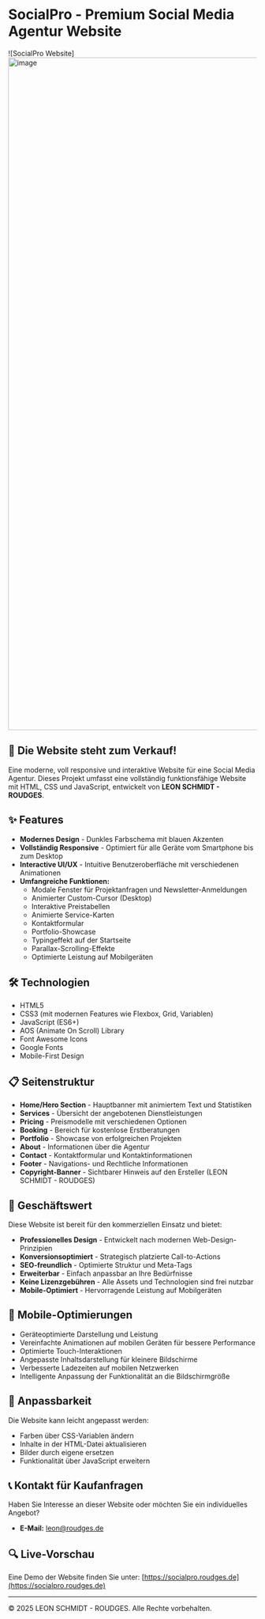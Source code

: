 # SocialPro - Premium Social Media Agentur Website

![SocialPro Website]<img width="1360" alt="image" src="https://github.com/user-attachments/assets/73f000c1-7a61-4cb2-b0c1-39c4f2023f81" />

## 🚀 Die Website steht zum Verkauf!

Eine moderne, voll responsive und interaktive Website für eine Social Media Agentur. Dieses Projekt umfasst eine vollständig funktionsfähige Website mit HTML, CSS und JavaScript, entwickelt von **LEON SCHMIDT - ROUDGES**.

## ✨ Features

- **Modernes Design** - Dunkles Farbschema mit blauen Akzenten
- **Vollständig Responsive** - Optimiert für alle Geräte vom Smartphone bis zum Desktop
- **Interactive UI/UX** - Intuitive Benutzeroberfläche mit verschiedenen Animationen
- **Umfangreiche Funktionen:**
  - Modale Fenster für Projektanfragen und Newsletter-Anmeldungen
  - Animierter Custom-Cursor (Desktop)
  - Interaktive Preistabellen
  - Animierte Service-Karten
  - Kontaktformular
  - Portfolio-Showcase
  - Typingeffekt auf der Startseite
  - Parallax-Scrolling-Effekte
  - Optimierte Leistung auf Mobilgeräten

## 🛠️ Technologien

- HTML5
- CSS3 (mit modernen Features wie Flexbox, Grid, Variablen)
- JavaScript (ES6+)
- AOS (Animate On Scroll) Library
- Font Awesome Icons
- Google Fonts
- Mobile-First Design

## 📋 Seitenstruktur

- **Home/Hero Section** - Hauptbanner mit animiertem Text und Statistiken
- **Services** - Übersicht der angebotenen Dienstleistungen
- **Pricing** - Preismodelle mit verschiedenen Optionen
- **Booking** - Bereich für kostenlose Erstberatungen
- **Portfolio** - Showcase von erfolgreichen Projekten
- **About** - Informationen über die Agentur
- **Contact** - Kontaktformular und Kontaktinformationen
- **Footer** - Navigations- und Rechtliche Informationen
- **Copyright-Banner** - Sichtbarer Hinweis auf den Ersteller (LEON SCHMIDT - ROUDGES)

## 💼 Geschäftswert

Diese Website ist bereit für den kommerziellen Einsatz und bietet:

- **Professionelles Design** - Entwickelt nach modernen Web-Design-Prinzipien
- **Konversionsoptimiert** - Strategisch platzierte Call-to-Actions
- **SEO-freundlich** - Optimierte Struktur und Meta-Tags
- **Erweiterbar** - Einfach anpassbar an Ihre Bedürfnisse
- **Keine Lizenzgebühren** - Alle Assets und Technologien sind frei nutzbar
- **Mobile-Optimiert** - Hervorragende Leistung auf Mobilgeräten

## 📱 Mobile-Optimierungen

- Geräteoptimierte Darstellung und Leistung
- Vereinfachte Animationen auf mobilen Geräten für bessere Performance
- Optimierte Touch-Interaktionen
- Angepasste Inhaltsdarstellung für kleinere Bildschirme
- Verbesserte Ladezeiten auf mobilen Netzwerken
- Intelligente Anpassung der Funktionalität an die Bildschirmgröße

## 🔧 Anpassbarkeit

Die Website kann leicht angepasst werden:

- Farben über CSS-Variablen ändern
- Inhalte in der HTML-Datei aktualisieren
- Bilder durch eigene ersetzen
- Funktionalität über JavaScript erweitern

## 📞 Kontakt für Kaufanfragen

Haben Sie Interesse an dieser Website oder möchten Sie ein individuelles Angebot?

- **E-Mail:** [leon@roudges.de](mailto:leon@roudges.de)

## 🔍 Live-Vorschau

Eine Demo der Website finden Sie unter: [https://socialpro.roudges.de](https://socialpro.roudges.de)

---

&copy; 2025 LEON SCHMIDT - ROUDGES. Alle Rechte vorbehalten. 
